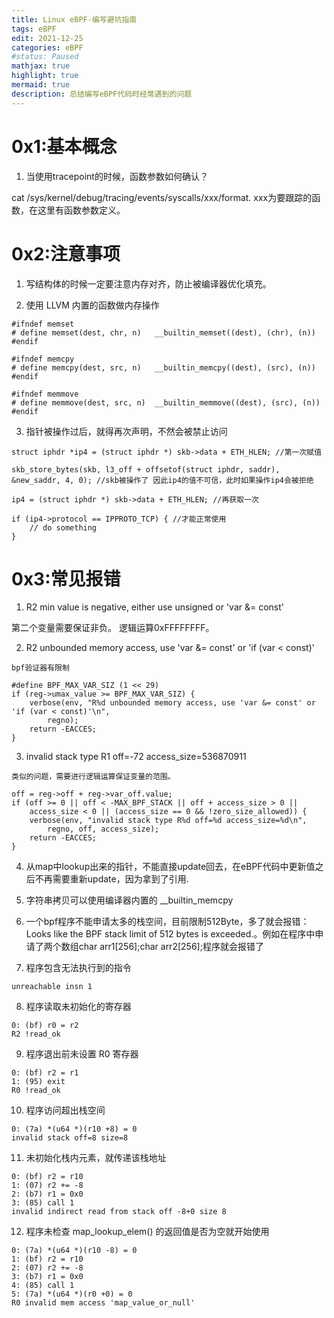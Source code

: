 ```yaml
---
title: Linux eBPF-编写避坑指南
tags: eBPF
edit: 2021-12-25
categories: eBPF
#status: Paused
mathjax: true
highlight: true
mermaid: true
description: 总结编写eBPF代码时经常遇到的问题
---
```


# 0x1:基本概念

1. 当使用tracepoint的时候，函数参数如何确认？

cat /sys/kernel/debug/tracing/events/syscalls/xxx/format.   xxx为要跟踪的函数，在这里有函数参数定义。


# 0x2:注意事项

1. 写结构体的时候一定要注意内存对齐，防止被编译器优化填充。

2. 使用 LLVM 内置的函数做内存操作

```
#ifndef memset
# define memset(dest, chr, n)   __builtin_memset((dest), (chr), (n))
#endif

#ifndef memcpy
# define memcpy(dest, src, n)   __builtin_memcpy((dest), (src), (n))
#endif

#ifndef memmove
# define memmove(dest, src, n)  __builtin_memmove((dest), (src), (n))
#endif
```

3. 指针被操作过后，就得再次声明，不然会被禁止访问

```
struct iphdr *ip4 = (struct iphdr *) skb->data + ETH_HLEN; //第一次赋值

skb_store_bytes(skb, l3_off + offsetof(struct iphdr, saddr), &new_saddr, 4, 0); //skb被操作了 因此ip4的值不可信，此时如果操作ip4会被拒绝

ip4 = (struct iphdr *) skb->data + ETH_HLEN; //再获取一次

if (ip4->protocol == IPPROTO_TCP) { //才能正常使用
    // do something
}
```

# 0x3:常见报错

1.  R2 min value is negative, either use unsigned or 'var &= const'

第二个变量需要保证非负。 逻辑运算0xFFFFFFFF。

2. R2 unbounded memory access, use 'var &= const' or 'if (var < const)'

```
bpf验证器有限制 

#define BPF_MAX_VAR_SIZ (1 << 29)
if (reg->umax_value >= BPF_MAX_VAR_SIZ) {
	verbose(env, "R%d unbounded memory access, use 'var &= const' or 'if (var < const)'\n",
		regno);
	return -EACCES;
}
```

3. invalid stack type R1 off=-72 access_size=536870911

```
类似的问题，需要进行逻辑运算保证变量的范围。

off = reg->off + reg->var_off.value;
if (off >= 0 || off < -MAX_BPF_STACK || off + access_size > 0 ||
    access_size < 0 || (access_size == 0 && !zero_size_allowed)) {
	verbose(env, "invalid stack type R%d off=%d access_size=%d\n",
		regno, off, access_size);
	return -EACCES;
}
```

4. 从map中lookup出来的指针，不能直接update回去，在eBPF代码中更新值之后不再需要重新update，因为拿到了引用.

5. 字符串拷贝可以使用编译器内置的 __builtin_memcpy

6. 一个bpf程序不能申请太多的栈空间，目前限制512Byte，多了就会报错：Looks like the BPF stack limit of 512 bytes is exceeded.。例如在程序中申请了两个数组char arr1[256];char arr2[256];程序就会报错了

7. 程序包含无法执行到的指令

```
unreachable insn 1
```

8. 程序读取未初始化的寄存器

```
0: (bf) r0 = r2
R2 !read_ok
```

9. 程序退出前未设置 R0 寄存器

```
0: (bf) r2 = r1
1: (95) exit
R0 !read_ok
```

10. 程序访问超出栈空间

```
0: (7a) *(u64 *)(r10 +8) = 0
invalid stack off=8 size=8
```

11. 未初始化栈内元素，就传递该栈地址

```
0: (bf) r2 = r10
1: (07) r2 += -8
2: (b7) r1 = 0x0
3: (85) call 1
invalid indirect read from stack off -8+0 size 8
```

12. 程序未检查 map_lookup_elem() 的返回值是否为空就开始使用

```
0: (7a) *(u64 *)(r10 -8) = 0
1: (bf) r2 = r10
2: (07) r2 += -8
3: (b7) r1 = 0x0
4: (85) call 1
5: (7a) *(u64 *)(r0 +0) = 0
R0 invalid mem access 'map_value_or_null'
```
